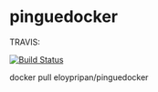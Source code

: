 # pinguedocker

TRAVIS:

[![Build Status](https://travis-ci.org/Eloypripan/pinguedocker.svg?branch=master)](https://travis-ci.com/Eloypripan/pinguedocker)


docker pull eloypripan/pinguedocker
